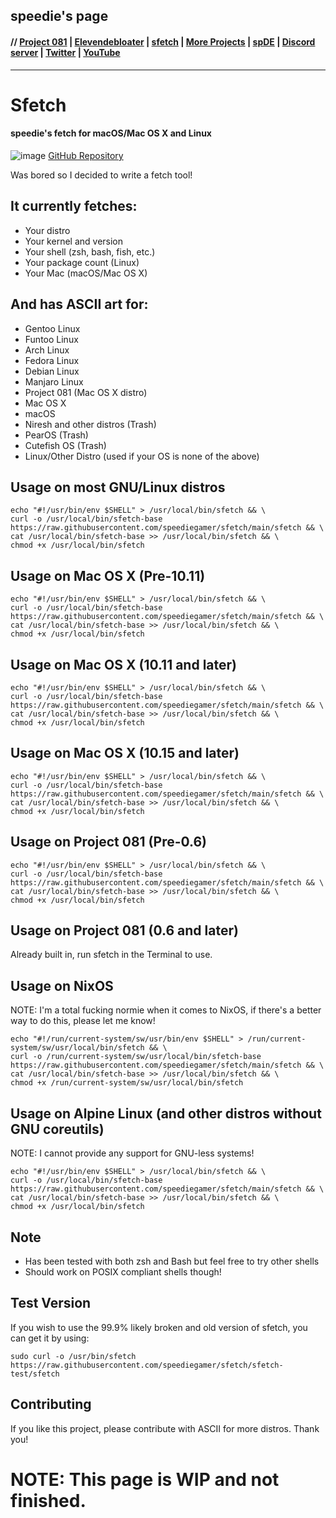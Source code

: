 ## speedie's page 

#### // [Project 081](https://p081.github.io) | [Elevendebloater](https://github.com/speediegamer/elevendebloater) | [sfetch](https://spdgmr.github.io/sfetch) | [More Projects](https://spdgmr.github.io/projects) | [spDE](https://speedie-de.github.io) | [Discord server](https://ffdiscord.github.io) | [Twitter](https://nitter.net/spdgmr) | [YouTube](https://invidious.namazso.eu/speedie)
--------------

# Sfetch

#### speedie's fetch for macOS/Mac OS X and Linux

![image](https://user-images.githubusercontent.com/71722170/156442168-6a99c710-cf0f-4877-ba3f-f6806c5e0364.png)
[GitHub Repository](https://github.com/speediegamer/sfetch)

Was bored so I decided to write a fetch tool! 

## It currently fetches:
- Your distro
- Your kernel and version
- Your shell (zsh, bash, fish, etc.)
- Your package count (Linux)
- Your Mac (macOS/Mac OS X)

## And has ASCII art for:
- Gentoo Linux
- Funtoo Linux
- Arch Linux
- Fedora Linux
- Debian Linux
- Manjaro Linux
- Project 081 (Mac OS X distro)
- Mac OS X
- macOS
- Niresh and other distros (Trash)
- PearOS (Trash)
- Cutefish OS (Trash)
- Linux/Other Distro (used if your OS is none of the above)

## Usage on most GNU/Linux distros

    echo "#!/usr/bin/env $SHELL" > /usr/local/bin/sfetch && \ 
    curl -o /usr/local/bin/sfetch-base https://raw.githubusercontent.com/speediegamer/sfetch/main/sfetch && \
    cat /usr/local/bin/sfetch-base >> /usr/local/bin/sfetch && \
    chmod +x /usr/local/bin/sfetch

## Usage on Mac OS X (Pre-10.11)

    echo "#!/usr/bin/env $SHELL" > /usr/local/bin/sfetch && \ 
    curl -o /usr/local/bin/sfetch-base https://raw.githubusercontent.com/speediegamer/sfetch/main/sfetch && \
    cat /usr/local/bin/sfetch-base >> /usr/local/bin/sfetch && \
    chmod +x /usr/local/bin/sfetch

## Usage on Mac OS X (10.11 and later)

    echo "#!/usr/bin/env $SHELL" > /usr/local/bin/sfetch && \ 
    curl -o /usr/local/bin/sfetch-base https://raw.githubusercontent.com/speediegamer/sfetch/main/sfetch && \
    cat /usr/local/bin/sfetch-base >> /usr/local/bin/sfetch && \
    chmod +x /usr/local/bin/sfetch

## Usage on Mac OS X (10.15 and later)

    echo "#!/usr/bin/env $SHELL" > /usr/local/bin/sfetch && \ 
    curl -o /usr/local/bin/sfetch-base https://raw.githubusercontent.com/speediegamer/sfetch/main/sfetch && \
    cat /usr/local/bin/sfetch-base >> /usr/local/bin/sfetch && \
    chmod +x /usr/local/bin/sfetch

## Usage on Project 081 (Pre-0.6)

    echo "#!/usr/bin/env $SHELL" > /usr/local/bin/sfetch && \ 
    curl -o /usr/local/bin/sfetch-base https://raw.githubusercontent.com/speediegamer/sfetch/main/sfetch && \
    cat /usr/local/bin/sfetch-base >> /usr/local/bin/sfetch && \
    chmod +x /usr/local/bin/sfetch

## Usage on Project 081 (0.6 and later)
Already built in, run sfetch in the Terminal to use.

## Usage on NixOS
NOTE: I'm a total fucking normie when it comes to NixOS, if there's a better way to do this, please let me know!

    echo "#!/run/current-system/sw/usr/bin/env $SHELL" > /run/current-system/sw/usr/local/bin/sfetch && \
    curl -o /run/current-system/sw/usr/local/bin/sfetch-base https://raw.githubusercontent.com/speediegamer/sfetch/main/sfetch && \
    cat /usr/local/bin/sfetch-base >> /usr/local/bin/sfetch && \
    chmod +x /run/current-system/sw/usr/local/bin/sfetch

## Usage on Alpine Linux (and other distros without GNU coreutils)
NOTE: I cannot provide any support for GNU-less systems!

    echo "#!/usr/bin/env $SHELL" > /usr/local/bin/sfetch && \ 
    curl -o /usr/local/bin/sfetch-base https://raw.githubusercontent.com/speediegamer/sfetch/main/sfetch && \
    cat /usr/local/bin/sfetch-base >> /usr/local/bin/sfetch && \
    chmod +x /usr/local/bin/sfetch

## Note
- Has been tested with both zsh and Bash but feel free to try other shells
- Should work on POSIX compliant shells though!

## Test Version

If you wish to use the 99.9% likely broken and old version of sfetch, you can get it by using:

    sudo curl -o /usr/bin/sfetch https://raw.githubusercontent.com/speediegamer/sfetch/sfetch-test/sfetch

## Contributing

If you like this project, please contribute with ASCII for more distros. Thank you!

# NOTE: This page is WIP and not finished.
